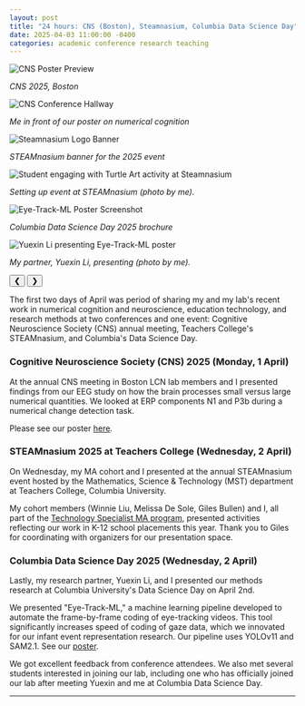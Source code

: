 ```yaml
---
layout: post
title: "24 hours: CNS (Boston), Steamnasium, Columbia Data Science Day"
date: 2025-04-03 11:00:00 -0400
categories: academic conference research teaching
---
```


<link rel="stylesheet" href="/assets/css/carousel.css">

<div class="image-carousel">
  <div class="carousel-slides">
    <div class="carousel-slide">
      <img src="/media/2025-04-01 CNS - Screenshot 2025-04-13 172743.png" alt="CNS Poster Preview" />
      <p><em>CNS 2025, Boston</em></p>
    </div>
    <div class="carousel-slide">
       <img src="/media/2025-04-01 20250401_080827-2.jpg" alt="CNS Conference Hallway" />
       <p><em>Me in front of our poster on numerical cognition</em></p>
    </div>
    <div class="carousel-slide">
       <img src="/media/2024-04-02-steamnasium.png" alt="Steamnasium Logo Banner" />
       <p><em>STEAMnasium banner for the 2025 event</em></p>
    </div>
    <div class="carousel-slide">
       <img src="/media/2025-04-02 20250402_115250.jpg" alt="Student engaging with Turtle Art activity at Steamnasium" />
       <p><em>Setting up event at STEAMnasium (photo by me).</em></p>
    </div>
     <div class="carousel-slide">
       <img src="/media/2025-04-02 Columbia Data Science Day Screenshot 2025-04-13 172903.png" alt="Eye-Track-ML Poster Screenshot" />
       <p><em>Columbia Data Science Day 2025 brochure</em></p>
    </div>
    <div class="carousel-slide">
       <img src="/media/2025-04-02 20250402_142105.jpg" alt="Yuexin Li presenting Eye-Track-ML poster" />
       <p><em>My partner, Yuexin Li, presenting (photo by me).</em></p>
    </div>
  </div>
  <button class="carousel-button prev">&#10094;</button>
  <button class="carousel-button next">&#10095;</button>
  <div class="carousel-thumbnails">
    <!-- Thumbnails will be generated by JS -->
  </div>
</div>

The first two days of April was period of sharing my and my lab's recent work in numerical cognition and neuroscience, education technology, and research methods at two conferences and one event: Cognitive Neuroscience Society (CNS) annual meeting, Teachers College's STEAMnasium, and Columbia's Data Science Day.

### Cognitive Neuroscience Society (CNS) 2025 (Monday, 1 April)

At the annual CNS meeting in Boston LCN lab members and I presented findings from our EEG study on how the brain processes small versus large numerical quantities. We looked at ERP components N1 and P3b during a numerical change detection task.

Please see our poster [here](https://docs.google.com/presentation/d/1F8Xo6gHzu2mmPiA4LIeVx1f57T2R2S1dVuSJrParDTQ/edit?usp=sharing).

### STEAMnasium 2025 at Teachers College (Wednesday, 2 April)

On Wednesday, my MA cohort and I presented at the annual STEAMnasium event hosted by the Mathematics, Science & Technology (MST) department at Teachers College, Columbia University. 

My cohort members (Winnie Liu, Melissa De Sole, Giles Bullen) and I, all part of the [Technology Specialist MA program](https://www.tc.columbia.edu/cmltd/academics/degrees--requirements/technology-specialist-ma-initial/), presented activities reflecting our work in K-12 school placements this year. Thank you to Giles for coordinating with organizers for our presentation space.

### Columbia Data Science Day 2025 (Wednesday, 2 April)

Lastly, my research partner, Yuexin Li, and I presented our methods research at Columbia University's Data Science Day on April 2nd. 

We presented "Eye-Track-ML," a machine learning pipeline developed to automate the frame-by-frame coding of eye-tracking videos. This tool significantly increases speed of coding of gaze data, which we innovated for our infant event representation research. Our pipeline uses YOLOv11 and SAM2.1. 
See our [poster](/academic/research/2025/03/04/Columbia-AI-Summit-poster-contribution.html).

We got excellent feedback from conference attendees. We also met several students interested in joining our lab, including one who has officially joined our lab after meeting Yuexin and me at Columbia Data Science Day.

---

<script src="/assets/js/carousel.js"></script>


